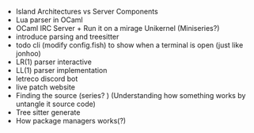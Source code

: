 - Island Architectures vs Server Components
- Lua parser in OCaml
- OCaml IRC Server + Run it on a mirage Unikernel (Miniseries?)
- introduce parsing and treesitter
- todo cli (modify config.fish) to show when a terminal is open (just like jonhoo) 
- LR(1) parser interactive
- LL(1) parser implementation
- letreco discord bot
- live patch website
- Finding the source (series? ) (Understanding how something works by untangle it source code) 
- Tree sitter generate
- How package managers works(?)

